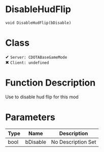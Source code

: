 # DisableHudFlip
```
void DisableHudFlip(bDisable)
```
# Class
✔ `Server: CDOTABaseGameMode`  
✖ `Client: undefined`  

# Function Description
Use to disable hud flip for this mod
# Parameters
Type|Name|Description
--|--|--
bool|bDisable|No Description Set
